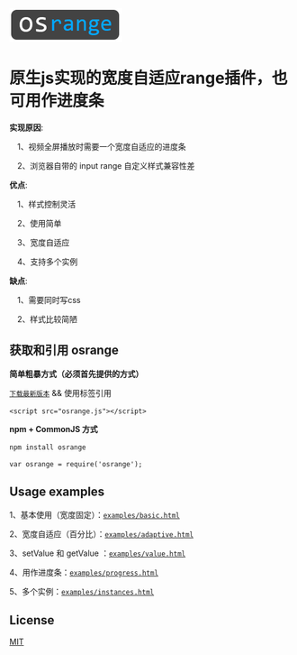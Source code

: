![](logo.png)

# 原生js实现的宽度自适应range插件，也可用作进度条

**实现原因**:

  &emsp;1、视频全屏播放时需要一个宽度自适应的进度条

  &emsp;2、浏览器自带的 input range 自定义样式兼容性差

**优点**:

  &emsp;1、样式控制灵活

  &emsp;2、使用简单

  &emsp;3、宽度自适应

  &emsp;4、支持多个实例

**缺点**:

  &emsp;1、需要同时写css

  &emsp;2、样式比较简陋

## 获取和引用 osrange

**简单粗暴方式（必须首先提供的方式）**

  [`下载最新版本`](https://github.com/oscxc/osrange/releases) && 使用标签引用

```
<script src="osrange.js"></script>
```

**npm + CommonJS 方式**

```
npm install osrange
```

```
var osrange = require('osrange');
```

## Usage examples

1、基本使用（宽度固定）：[`examples/basic.html`](https://oscxc.github.io/osrange/examples/basic.html)

2、宽度自适应（百分比）：[`examples/adaptive.html`](https://oscxc.github.io/osrange/examples/adaptive.html)

3、setValue 和 getValue ：[`examples/value.html`](https://oscxc.github.io/osrange/examples/value.html)

4、用作进度条：[`examples/progress.html`](https://oscxc.github.io/osrange/examples/progress.html)

5、多个实例：[`examples/instances.html`](https://oscxc.github.io/osrange/examples/progress.html)


## License

[MIT](LICENSE)

